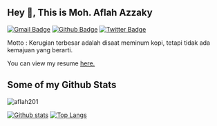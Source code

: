 ## Hey 👋, This is Moh. Aflah Azzaky
[![Gmail Badge](https://img.shields.io/badge/-aflahazzaki123@gmail.com-c14438?style=flat&logo=Gmail&logoColor=white&link=mailto:aflahazzaki123@gmail.com)](mailto:aflahazzaki123@gmail.com) [![Github Badge](https://img.shields.io/badge/-aflah201-grey?style=flat&logo=github&logoColor=white&link=https://github.com/aflah201/)](https://www.github.com/aflah201/) [![Twitter Badge](https://img.shields.io/badge/-Aflah201-00acee?style=flat&logo=twitter&logoColor=white&link=https://twitter.com/Aflah201/)](https://www.twitter.com/Aflah201/) <p align='left'>Motto : Kerugian terbesar adalah disaat meminum kopi, tetapi tidak ada kemajuan yang berarti.</p><p align='left'> You can view my resume <a href='https://drive.google.com/file/d/1jjNAOQT_h5XouGgFHXlb-DSyQCpXFbFg/view?usp=sharing ' target=_blank><u>here</u>.</a></p>
## Some of my Github Stats
<p align=left> <img src=https://komarev.com/ghpvc/?username=aflah201 alt=aflah201 /> </p>

[![Github stats](https://github-readme-stats.vercel.app/api?username=aflah201&show_icons=true&include_all_commits=true)](https://github.com/aflah201/github-readme-stats)
[![Top Langs](https://github-readme-stats.vercel.app/api/top-langs/?username=aflah201&layout=compact)](https://github.com/aflah201/github-readme-stats)
